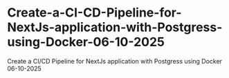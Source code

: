# Create-a-CI-CD-Pipeline-for-NextJs-application-with-Postgress-using-Docker-06-10-2025
Create a CI/CD Pipeline for NextJs application with Postgress using Docker 06-10-2025
